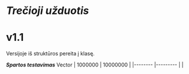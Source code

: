 # ***Trečioji užduotis*** 
# v1.1
 Versijoje iš struktūros pereita į klasę.
 
 ***Spartos testavimas***
 Vector
| 1000000 | 10000000 |
|-------- |--------- |
|

